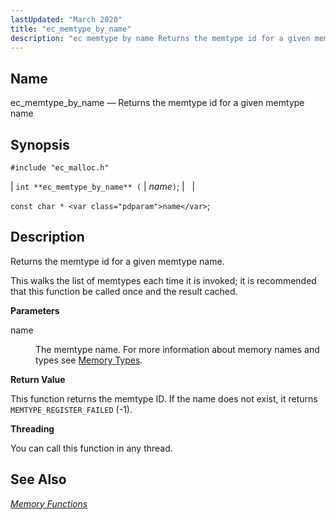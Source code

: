 ```yaml
---
lastUpdated: "March 2020"
title: "ec_memtype_by_name"
description: "ec memtype by name Returns the memtype id for a given memtype name int ec memtype by name name const char name Returns the memtype id for a given memtype name This walks the list of memtypes each time it is invoked it is recommended that this function be called..."
---
```


<a name="apis.ec_memtype_by_name"></a> 
## Name

ec_memtype_by_name — Returns the memtype id for a given memtype name

## Synopsis

`#include "ec_malloc.h"`

| `int **ec_memtype_by_name** (` | <var class="pdparam">name</var>`)`; |   |

`const char * <var class="pdparam">name</var>`;<a name="idp54833024"></a> 
## Description

Returns the memtype id for a given memtype name.

This walks the list of memtypes each time it is invoked; it is recommended that this function be called once and the result cached.

**<a name="idp54834848"></a> Parameters**

<dl class="variablelist">

<dt>name</dt>

<dd>

The memtype name. For more information about memory names and types see [Memory Types](/momentum/3/3-api/arch-primary-apis#arch.memory.types).

</dd>

</dl>

**<a name="idp54838368"></a> Return Value**

This function returns the memtype ID. If the name does not exist, it returns `MEMTYPE_REGISTER_FAILED` (-1).

**<a name="idp54839792"></a> Threading**

You can call this function in any thread.

<a name="idp54840880"></a> 
## See Also

[*Memory Functions*](/momentum/3/3-api/3-api-memory)